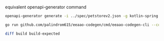 equivalent openapi-generator command

```bash
openapi-generator generate -i ../spec/petstorev2.json -g kotlin-spring -o build-expected/openapi --additional-properties=annotationLibrary=swagger1,documentationProvider=springfox,requestMappingMode=none,interfaceOnly=true,useTags=true
```

```bash
go run github.com/palindrom615/eeaao-codegen/cmd/eeaao-codegen-cli --codeletdir ./codelet --outdir build
```
```bash
diff build build-expected
```
